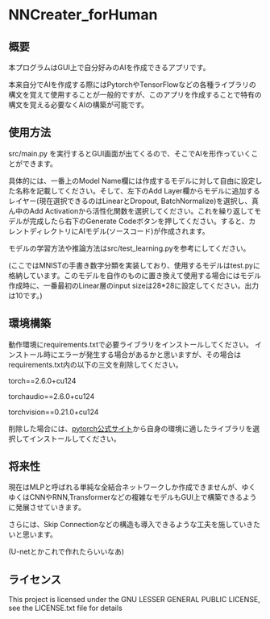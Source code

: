 # NNCreater_forHuman

## 概要
本プログラムはGUI上で自分好みのAIを作成できるアプリです。

本来自分でAIを作成する際にはPytorchやTensorFlowなどの各種ライブラリの構文を覚えて使用することが一般的ですが、このアプリを作成することで特有の構文を覚える必要なくAIの構築が可能です。

## 使用方法
src/main.py を実行するとGUI画面が出てくるので、そこでAIを形作っていくことができます。

具体的には、一番上のModel Name欄には作成するモデルに対して自由に設定した名称を記載してください。そして、左下のAdd Layer欄からモデルに追加するレイヤー(現在選択できるのはLinearとDropout, BatchNormalize)を選択し、真ん中のAdd Activationから活性化関数を選択してください。これを繰り返してモデルが完成したら右下のGenerate Codeボタンを押してください。すると、カレントディレクトリにAIモデル(ソースコード)が作成されます。

モデルの学習方法や推論方法はsrc/test_learning.pyを参考にしてください。

(ここではMNISTの手書き数字分類を実装しており、使用するモデルはtest.pyに格納しています。このモデルを自作のものに置き換えて使用する場合にはモデル作成時に、一番最初のLinear層のinput sizeは28*28に設定してください。出力は10です。)

## 環境構築
動作環境にrequirements.txtで必要ライブラリをインストールしてください。
インストール時にエラーが発生する場合があるかと思いますが、その場合はrequirements.txt内の以下の三文を削除してください。

torch==2.6.0+cu124

torchaudio==2.6.0+cu124

torchvision==0.21.0+cu124

削除した場合には、[pytorch公式サイト](https://pytorch.org/get-started/locally/)から自身の環境に適したライブラリを選択してインストールしてください。

## 将来性
現在はMLPと呼ばれる単純な全結合ネットワークしか作成できませんが、ゆくゆくはCNNやRNN,Transformerなどの複雑なモデルもGUI上で構築できるように発展させていきます。

さらには、Skip Connectionなどの構造も導入できるような工夫を施していきたいと思います。

(U-netとかこれで作れたらいいなあ)

## ライセンス

This project is licensed under the GNU LESSER GENERAL PUBLIC LICENSE, see the LICENSE.txt file for details
